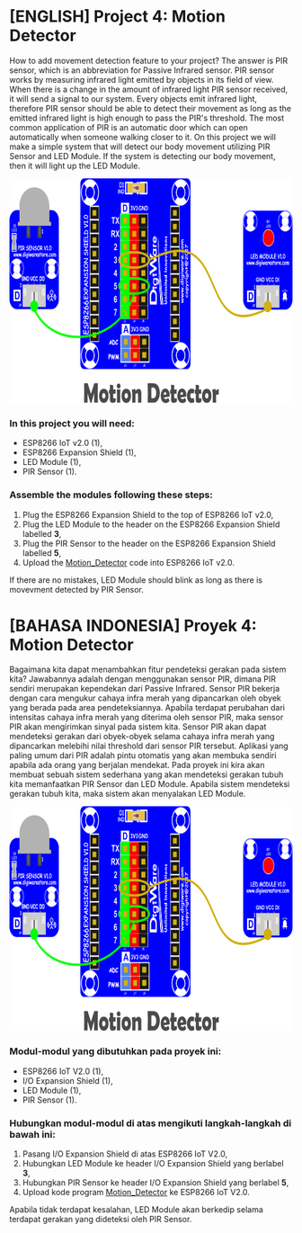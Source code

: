 
# [ENGLISH] Project 4: Motion Detector
How to add movement detection feature to your project? The answer is PIR sensor, which is an abbreviation for Passive Infrared sensor. PIR sensor works by measuring infrared light emitted by objects in its field of view. When there is a change in the amount of infrared light PIR sensor received, it will send a signal to our system. Every objects emit infrared light, therefore PIR sensor should be able to detect their movement as long as the emitted infrared light is high enough to pass the PIR's threshold. The most common application of PIR is an automatic door which can open automatically when someone walking closer to it. On this project we will make a simple system that will detect our body movement utilizing PIR Sensor and LED Module. If the system is detecting our body movement, then it will light up the LED Module.

<img src="/images/04_motion_detector.png" height="400">

### In this project you will need:
* ESP8266 IoT v2.0 (1),
* ESP8266 Expansion Shield (1),
* LED Module (1),
* PIR Sensor (1).

### Assemble the modules following these steps:
1. Plug the ESP8266 Expansion Shield to the top of ESP8266 IoT v2.0,
2. Plug the LED Module to the header on the ESP8266 Expansion Shield labelled **3**,
3. Plug the PIR Sensor to the header on the ESP8266 Expansion Shield labelled **5**,
4. Upload the [Motion_Detector](/04_Motion_Detector/Motion_Detector) code into ESP8266 IoT v2.0.

If there are no mistakes, LED Module should blink as long as there is movevment detected by PIR Sensor.

# [BAHASA INDONESIA] Proyek 4: Motion Detector
Bagaimana kita dapat menambahkan fitur pendeteksi gerakan pada sistem kita? Jawabannya adalah dengan menggunakan sensor PIR, dimana PIR sendiri merupakan kependekan dari Passive Infrared. Sensor PIR bekerja dengan cara mengukur cahaya infra merah yang dipancarkan oleh obyek yang berada pada area pendeteksiannya. Apabila terdapat perubahan dari intensitas cahaya infra merah yang diterima oleh sensor PIR, maka sensor PIR akan mengirimkan sinyal pada sistem kita. Sensor PIR akan dapat mendeteksi gerakan dari obyek-obyek selama cahaya infra merah yang dipancarkan melebihi nilai threshold dari sensor PIR tersebut. Aplikasi yang paling umum dari PIR adalah pintu otomatis yang akan membuka sendiri apabila ada orang yang berjalan mendekat. Pada proyek ini kira akan membuat sebuah sistem sederhana yang akan mendeteksi gerakan tubuh kita memanfaatkan PIR Sensor dan LED Module. Apabila sistem mendeteksi gerakan tubuh kita, maka sistem akan menyalakan LED Module.

<img src="/images/04_motion_detector.png" height="400">

### Modul-modul yang dibutuhkan pada proyek ini:
* ESP8266 IoT V2.0 (1),
* I/O Expansion Shield (1),
* LED Module (1),
* PIR Sensor (1).

### Hubungkan modul-modul di atas mengikuti langkah-langkah di bawah ini:
1. Pasang I/O Expansion Shield di atas ESP8266 IoT V2.0,
2. Hubungkan LED Module ke header I/O Expansion Shield yang berlabel **3**,
3. Hubungkan PIR Sensor ke header I/O Expansion Shield yang berlabel **5**,
4. Upload kode program [Motion_Detector](/04_Motion_Detector/Motion_Detector) ke ESP8266 IoT V2.0.

Apabila tidak terdapat kesalahan, LED Module akan berkedip selama terdapat gerakan yang dideteksi oleh PIR Sensor.
